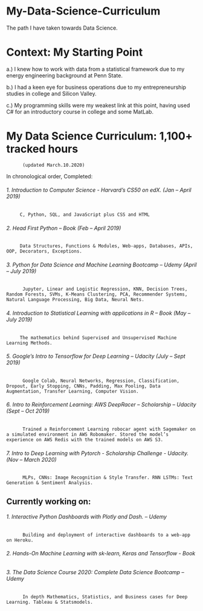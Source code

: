 # My-Data-Science-Curriculum
The path I have taken towards Data Science. 

# Context: My Starting Point

a.) I knew how to work with data from a statistical framework due to my energy engineering background at Penn State.

b.) I had a keen eye for business operations due to my entrepreneurship studies in college and Silicon Valley.

c.) My programming skills were my weakest link at this point, having used C# for an introductory course in college and some MatLab.


# My Data Science Curriculum: 1,100+ tracked hours							
          (updated March.10.2020)


In chronological order, Completed: 					
###### 1.	Introduction to Computer Science - Harvard’s CS50 on edX.			          (Jan – April 2019) 
         C, Python, SQL, and JavaScript plus CSS and HTML
###### 2.	Head First Python – Book				                              (Feb – April 2019)
         Data Structures, Functions & Modules, Web-apps, Databases, APIs, OOP, Decorators, Exceptions.
###### 3.	Python for Data Science and Machine Learning Bootcamp – Udemy                             (April – July 2019)
          Jupyter, Linear and Logistic Regression, KNN, Decision Trees, Random Forests, SVMs, K-Means Clustering, PCA, Recommender Systems, Natural Language Processing, Big Data, Neural Nets.
###### 4.	Introduction to Statistical Learning with applications in R – Book		          (May – July 2019)
         The mathematics behind Supervised and Unsupervised Machine Learning Methods.
###### 5.	Google’s Intro to Tensorflow for Deep Learning – Udacity			          (July – Sept 2019)
          Google Colab, Neural Networks, Regression, Classification, Dropout, Early Stopping, CNNs, Padding, Max Pooling, Data Augmentation, Transfer Learning, Computer Vision. 
###### 6.	Intro to Reinforcement Learning: AWS DeepRacer – Scholarship – Udacity 	          (Sept – Oct 2019)
          Trained a Reinforcement Learning robocar agent with Sagemaker on a simulated environment in AWS Robomaker. Stored the model’s experience on AWS Redis with the trained models on AWS S3. 
###### 7.	Intro to Deep Learning with Pytorch - Scholarship Challenge - Udacity. 	          (Nov – March 2020)
          MLPs, CNNs: Image Recognition & Style Transfer. RNN LSTMs: Text Generation & Sentiment Analysis.

## Currently working on:
###### 1.	Interactive Python Dashboards with Plotly and Dash. – Udemy
          Building and deployment of interactive dashboards to a web-app on Heroku.
###### 2.	Hands-On Machine Learning with sk-learn, Keras and Tensorflow - Book
###### 3.	The Data Science Course 2020: Complete Data Science Bootcamp  – Udemy
          In depth Mathematics, Statistics, and Business cases for Deep Learning. Tableau & Statsmodels.
